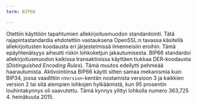 ```yaml
---
term: BIP66

---
```

Otettiin käyttöön tapahtumien allekirjoitusmuodon standardointi. Tätä rajapintastandardia ehdotettiin vastauksena OpenSSL:n tavassa käsitellä allekirjoitusten koodausta eri järjestelmissä ilmenneisiin eroihin. Tämä epäyhtenäisyys aiheutti riskin lohkoketjun jakautumisesta. BIP66 standardoi allekirjoitusmuodon kaikissa transaktioissa käyttäen tiukkaa DER-koodausta (*Distinguished Encoding Rules*). Tämä muutos edellytti pehmeää haarautumista. Aktivointiinsa BIP66 käytti sitten samaa mekanismia kuin BIP34, jossa vaadittiin `nVersion`-kentän nostamista versioon 3 ja kaikkien version 2 tai sitä alempien lohkojen hylkäämistä, kun 95 prosentin louhintakynnys oli saavutettu. Tämä kynnys ylittyi lohkolla numero 363,725 4. heinäkuuta 2015.